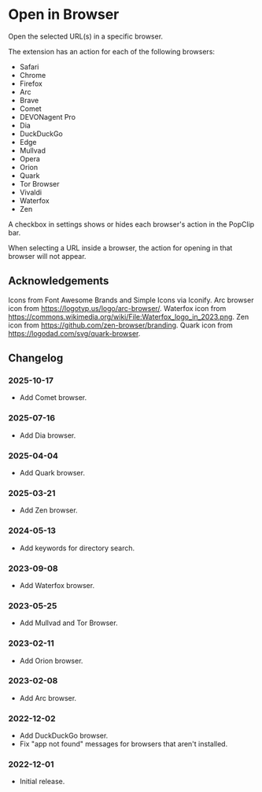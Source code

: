# Open in Browser

Open the selected URL(s) in a specific browser.

The extension has an action for each of the following browsers:

- Safari
- Chrome
- Firefox
- Arc
- Brave
- Comet
- DEVONagent Pro
- Dia
- DuckDuckGo
- Edge
- Mullvad
- Opera
- Orion
- Quark
- Tor Browser
- Vivaldi
- Waterfox
- Zen

A checkbox in settings shows or hides each browser's action in the PopClip bar.

When selecting a URL inside a browser, the action for opening in that browser
will not appear.

## Acknowledgements

Icons from Font Awesome Brands and Simple Icons via Iconify. Arc browser icon
from <https://logotyp.us/logo/arc-browser/>. Waterfox icon from
<https://commons.wikimedia.org/wiki/File:Waterfox_logo_in_2023.png>. Zen icon
from <https://github.com/zen-browser/branding>. Quark icon from
<https://logodad.com/svg/quark-browser>.

## Changelog

### 2025-10-17

- Add Comet browser.

### 2025-07-16

- Add Dia browser.

### 2025-04-04

- Add Quark browser.

### 2025-03-21

- Add Zen browser.

### 2024-05-13

- Add keywords for directory search.

### 2023-09-08

- Add Waterfox browser.

### 2023-05-25

- Add Mullvad and Tor Browser.

### 2023-02-11

- Add Orion browser.

### 2023-02-08

- Add Arc browser.

### 2022-12-02

- Add DuckDuckGo browser.
- Fix "app not found" messages for browsers that aren't installed.

### 2022-12-01

- Initial release.
